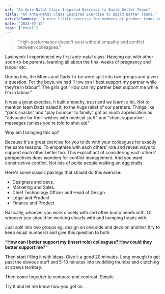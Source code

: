 ```yaml
---
url: "An Ante-Natal Class Inspired Exercise to Build Better Teams"
title: "An Ante-Natal Class Inspired Exercise to Build Better Teams."
articleSummary: "A nice little exercise for members of product teams to build a better working relationship that I stole from my first ante-natal class"
date: "2023-05-15"
tags: ["excel"]
---
```


> "High-performance doesn't exist without empathy and conflict between colleagues."

Last week I experienced my first ante-natal class. Hanging out with other soon-to-be parents, learning all about the final weeks of pregnancy and labour etc.

During this, the Mums and Dads-to-be were split into two groups and given a question. For the boys, we had “How can I best support my partner while they’re in labour”. The girls got “How can my partner best support me while I’m in labour”

It was a great exercise. It built empathy, trust and we learnt a lot. Not to mention team Dads nailed it, to the huge relief of our partners. Things like "pack snacks" and "play bouncer to family" got as much appreciation as "advocate for their wishes with medical staff" and "chant supportive messages (unless you're told to shut up)"

Why am I bringing this up?

Because it's a great exercise for you to do with your colleagues for exactly the same reasons. To empathise with each others' role and reveal ways to support each other better too. This explicit act of considering each others’ perspectives does wonders for conflict management. And you want constructive conflict. Not lots of polite people walking on egg shells.

Here's some classic pairings that should do this exercise:

- Designers and devs.
- Marketing and Sales.
- Chief Technology Officer and Head of Design
- Legal and Product
- Finance and Product

Basically, whoever you work closely with and often bump heads with. Or whoever you should be working closely with and bumping heads with.

Just split into two groups eg. design on one side and devs on another (try to keep equal numbers) and give this question to both:

**“How can I better support my (insert role) colleagues? How could they better support me?"**

Then start filling it with ideas. Give it a good 20 minutes. Long enough to get past the obvious stuff and 5-10 minutes into twiddling thumbs and clutching at straws territory.

Then come together to compare and contrast. Simple.

Try it and let me know how you get on.
